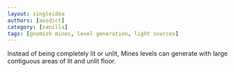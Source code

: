 ```yaml
---
layout: singleidea
authors: [aosdict]
category: [vanilla]
tags: [gnomish mines, level generation, light sources]
---
```

Instead of being completely lit or unlit, Mines levels can generate with large contiguous areas of lit and unlit floor.
